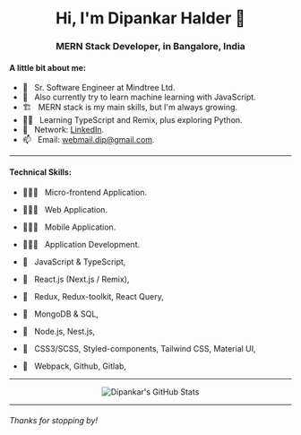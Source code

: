 <h1 align="center">Hi, I'm Dipankar Halder 👋</h1>
<h3 align="center">MERN Stack Developer, in Bangalore, India</h3>

#### A little bit about me:

- 🔭 &nbsp; Sr. Software Engineer at Mindtree Ltd.
- 🔭 &nbsp; Also currently try to learn machine learning with JavaScript.
- 🏗 &nbsp; MERN stack is my main skills, but I'm always growing.
- 👨‍💻 &nbsp; Learning TypeScript and Remix, plus exploring Python.
- 🤳 &nbsp; Network: [LinkedIn](https://www.linkedin.com/in/dipankar-h-72001bb0/).
- 📫 &nbsp; Email: [webmail.dip@gmail.com](mailto:webmail.dip@gmail.com).

---
#### Technical Skills:
- 🧑🏻‍💻 &nbsp; Micro-frontend Application.
- 🧑🏻‍💻 &nbsp; Web Application.
- 🧑🏻‍💻 &nbsp; Mobile Application.
- 🧑🏻‍💻 &nbsp; Application Development.

- 📌 &nbsp; JavaScript & TypeScript,
- 📌 &nbsp; React.js (Next.js / Remix),
- 📌 &nbsp; Redux, Redux-toolkit, React Query, 
- 📌 &nbsp; MongoDB & SQL,
- 📌 &nbsp; Node.js, Nest.js,
- 📌 &nbsp; CSS3/SCSS, Styled-components, Tailwind CSS, Material UI,
- 📌 &nbsp; Webpack, Github, Gitlab,

---

<p align="center"><img align="center" src="https://github-readme-stats.vercel.app/api?username=DipankarHalder&show_icons=true" alt="Dipankar's GitHub Stats" /></p>

---

###### Thanks for stopping by!



